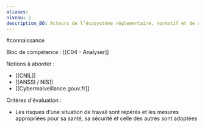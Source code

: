 ```yaml
---
aliases: 
niveau: 2
description_BO: Acteurs de l’écosystème réglementaire, normatif et de référence des bonnes pratiques :CNIL, ANSSI / NIS, Cybermalveillance.gouv.fr
---
```

#connaissance

Bloc de compétence : [[C04 - Analyser]]

Notions à aborder : 
- [[CNIL]]
- [[ANSSI / NIS]]
- [[Cybermalveillance.gouv.fr]]

Critères d'évaluation : 
-  Les risques d’une situation de travail sont repérés et les mesures appropriées pour sa santé, sa sécurité et celle des autres sont adoptées

